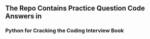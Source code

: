 ## The Repo Contains Practice Question Code Answers in 
### Python for Cracking the Coding Interview Book

